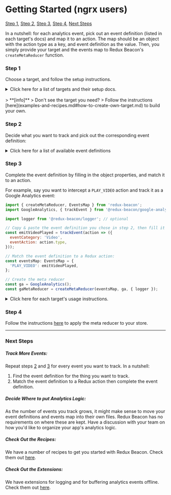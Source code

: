 # Getting Started (ngrx users)
[Step 1](#step-1), [Step 2](#step-2), [Step 3](#step-3), [Step 4](#step-4), [Next Steps](#next-steps)

In a nutshell: for each analytics event, pick out an event definition (listed in
each target's docs) and map it to an action. The map should be an object with
the action type as a key, and event definition as the value. Then, you simply
provide your target and the events map to Redux Beacon's `createMetaReducer`
function.

### Step 1
Choose a target, and follow the setup instructions.

<details>
  <summary style="cursor:pointer">Click here for a list of targets and their setup docs.</summary>
  <ul>
    <li><a href="targets/google-analytics.html#setup">GoogleAnalytics: Setup</a></li>
    <li><a href="targets/google-analytics-gtag.html#setup">GoogleAnalyticsGtag: Setup</a></li>
    <li><a href="targets/google-tag-manager.html#setup">GoogleTagManager: Setup</a></li>
    <li><a href="targets/segment.html#setup">Segment: Setup</a></li>
    <li><a href="targets/amplitude.html#setup">Amplitude: Setup</a></li>
    <li>React Native:<ul>
        <li><a href="targets/react-native-google-analytics.html#setup">GoogleAnalytics: Setup</a></li>
        <li><a href="targets/react-native-google-tag-manager.html#setup">GoogleTagManager: Setup</a></li>
      </ul>
    </li>
  </ul>
</details>

<br>
> **[info]**
> Don't see the target you need?
> Follow the instructions [here](examples-and-recipes.md#how-to-create-own-target.md) to build your own.

### Step 2
Decide what you want to track and pick out the corresponding event definition:

<details>
  <summary style="cursor:pointer">Click here for a list of available event definitions</summary>
  <ul>
    <li><a href="targets/google-analytics.html#event-definitions">GoogleAnalytics: Event Definitions</a></li>
    <li><a href="targets/google-analytics-gtag.html#event-definitions">GoogleAnalyticsGtag: Event Definitions</a></li>
    <li><a href="targets/google-tag-manager.html#event-definitions">GoogleTagManager: Event Definitions</a></li>
    <li><a href="targets/segment.html#event-definitions">Segment: Event Definitions</a></li>
    <li><a href="targets/amplitude.html#event-definitions">Amplitude: Event Definitions</a></li>
    <li>React Native:<ul>
        <li><a href="targets/react-native-google-analytics.html#event-definitions">GoogleAnalytics: Event Definitions</a></li>
        <li><a href="targets/react-native-google-tag-manager.html#event-definitions">GoogleTagManager: Event Definitions</a></li>
      </ul>
    </li>
  </ul>
</details>

### Step 3
Complete the event definition by filling in the object properties, and match it
to an action.

For example, say you want to intercept a `PLAY_VIDEO` action and track it
as a Google Analytics event:

```js
import { createMetaReducer, EventsMap } from 'redux-beacon';
import GoogleAnalytics, { trackEvent } from '@redux-beacon/google-analytics';

import logger from '@redux-beacon/logger'; // optional

// Copy & paste the event definition you chose in step 2, then fill it in.
const emitVideoPlayed = trackEvent(action => ({
  eventCategory: 'Video',
  eventAction: action.type,
}));

// Match the event definition to a Redux action:
const eventsMap: EventsMap = {
  'PLAY_VIDEO': emitVideoPlayed,
};

// Create the meta reducer
const ga = GoogleAnalytics();
const gaMetaReducer = createMetaReducer(eventsMap, ga, { logger });
```

<details>
  <summary style="cursor:pointer">Click here for each target's usage instructions.</summary>
  <ul>
    <li><a href="targets/google-analytics.html#usage">GoogleAnalytics: Usage</a></li>
    <li><a href="targets/google-analytics-gtag.html#usage">GoogleAnalyticsGtag: Usage</a></li>
    <li><a href="targets/google-tag-manager.html#usage">GoogleTagManager: Usage</a></li>
    <li><a href="targets/segment.html#usage">Segment: Usage</a></li>
    <li><a href="targets/amplitude.html#usage">Amplitude: Usage</a></li>
    <li>React Native:<ul>
        <li><a href="targets/react-native-google-analytics.html#usage">GoogleAnalytics: Usage</a></li>
        <li><a href="targets/react-native-google-tag-manager.html#usage">GoogleTagManager: Usage</a></li>
      </ul>
    </li>
  </ul>
</details>

### Step 4
Follow the instructions [here](https://github.com/ngrx/platform/blob/master/docs/store/api.md#meta-reducers) to
apply the meta reducer to your store.

----

### Next Steps

##### Track More Events:
Repeat steps [2](#step-2) and [3](#step-3) for every event you want to track. In a nutshell:
  1. Find the event definition for the thing you want to track.
  2. Match the event definition to a Redux action then complete the event definition.

##### Decide Where to put Analytics Logic:
As the number of events you track grows, it might make sense to move your event
definitions and events map into their own files. Redux Beacon has no
requirements on where these are kept. Have a discussion with your team on how
you'd like to organize your app's analytics logic.

##### Check Out the Recipes:
We have a number of recipes to get you started with Redux Beacon. Check them
out [here](examples-and-recipes.md).

##### Check Out the Extensions:
We have extensions for logging and for buffering analytics events
offline. Check them out [here](extensions/index.md).
